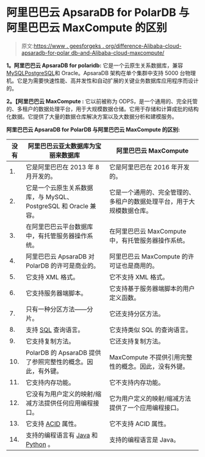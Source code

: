 # 阿里巴巴云 ApsaraDB for PolarDB 与阿里巴巴云 MaxCompute 的区别

> 原文:[https://www . geesforgeks . org/difference-Alibaba-cloud-apsaradb-for-polar db-and-Alibaba-cloud-maxcompute/](https://www.geeksforgeeks.org/difference-between-alibaba-cloud-apsaradb-for-polardb-and-alibaba-cloud-maxcompute/)

**1。阿里巴巴云 ApsaraDB for polaridb:**
它是一个云原生关系数据库，兼容[MySQL](https://www.geeksforgeeks.org/sql-tutorial/#mysql)[PostgreSQL](https://www.geeksforgeeks.org/what-is-postgresql-introduction/)和 Oracle。ApsaraDB 架构在单个集群中支持 5000 台物理机。它是为需要快速性能、高并发性和自动扩展的关键业务数据库应用程序而设计的。

**2。【阿里巴巴云 MaxCompute :**
它以前被称为 ODPS，是一个通用的、完全托管的、多租户的数据处理平台，用于大规模数据仓储。它用于存储和计算成批的结构化数据。它提供了大量的数据仓库解决方案以及大数据分析和建模服务。

**阿里巴巴云 ApsaraDB for PolarDB 与阿里巴巴云 MaxCompute 的区别:**

<center>

| 没有 | 阿里巴巴云亚太数据库为宝丽来数据库 | 阿里巴巴云 MaxCompute |
| --- | --- | --- |
| 1. | 它是阿里巴巴在 2013 年 8 月开发的。 | 它是阿里巴巴在 2016 年开发的。 |
| 2. | 它是一个云原生关系数据库，与 MySQL、PostgreSQL 和 Oracle 兼容。 | 它是一个通用的、完全管理的、多租户的数据处理平台，用于大规模数据仓库。 |
| 3. | 在阿里巴巴云平台数据库中，有托管服务器操作系统。 | 在阿里巴巴云 MaxCompute 中，有托管服务器操作系统。 |
| 4. | 阿里巴巴云 ApsaraDB 对 PolarDB 的许可是商业的。 | 阿里巴巴云 MaxCompute 的许可证也是商用的。 |
| 5. | 它支持 XML 格式。 | 它不支持 XML 格式。 |
| 6. | 它支持服务器端脚本。 | 它支持基于服务器端脚本的用户定义函数。 |
| 7. | 只有一种分区方法——分片。 | 它还支持分区方法。 |
| 8. | 支持 [SQL](https://www.geeksforgeeks.org/sql-tutorial/) 查询语言。 | 它支持类似 SQL 的查询语言。 |
| 9. | 它支持复制方法。 | 它还支持复制方法。 |
| 10. | PolarDB 的 ApsaraDB 提供了参照完整性的概念。因此，有外键。 | MaxCompute 不提供引用完整性的概念。因此，没有外键。 |
| 11. | 它支持内存功能。 | 它不支持内存功能。 |
| 12. | 它没有为用户定义的映射/缩减方法提供任何应用编程接口。 | 它为用户定义的映射/缩减方法提供了一个应用编程接口。 |
| 13. | 它支持 [ACID](https://www.geeksforgeeks.org/acid-properties-in-dbms/) 属性。 | 它不支持 ACID 属性。 |
| 14. | 支持的编程语言有 [Java](https://www.geeksforgeeks.org/java/) 和 [Python](https://www.geeksforgeeks.org/python-programming-language/) 。 | 支持的编程语言是 Java。 |

</center>